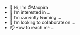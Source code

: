 - 👋 Hi, I’m @Maxpira
- 👀 I’m interested in ...
- 🌱 I’m currently learning ...
- 💞️ I’m looking to collaborate on ...
- 📫 How to reach me ...

<!---
Maxpira/Maxpira is a ✨ special ✨ repository because its `README.md` (this file) appears on your GitHub profile.
You can click the Preview link to take a look at your changes.
--->
